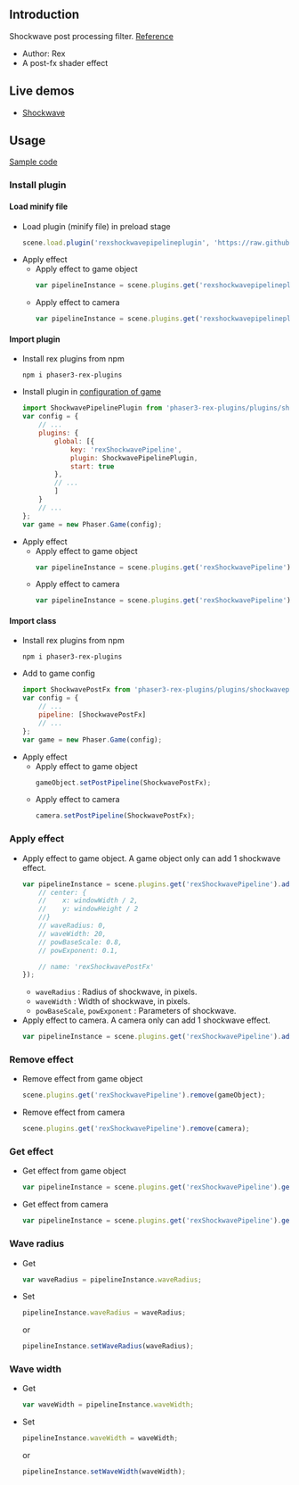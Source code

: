 ## Introduction

Shockwave post processing filter. [Reference](https://www.geeks3d.com/20091116/shader-library-2d-shockwave-post-processing-filter-glsl/)

- Author: Rex
- A post-fx shader effect

## Live demos

- [Shockwave](https://codepen.io/rexrainbow/pen/PopeyLv)

## Usage

[Sample code](https://github.com/rexrainbow/phaser3-rex-notes/tree/master/examples/shader-shockwave)

### Install plugin

#### Load minify file

- Load plugin (minify file) in preload stage
    ```javascript
    scene.load.plugin('rexshockwavepipelineplugin', 'https://raw.githubusercontent.com/rexrainbow/phaser3-rex-notes/master/dist/rexshockwavepipelineplugin.min.js', true);
    ```
- Apply effect
    - Apply effect to game object
        ```javascript
        var pipelineInstance = scene.plugins.get('rexshockwavepipelineplugin').add(gameObject, config);
        ```
    - Apply effect to camera
        ```javascript
        var pipelineInstance = scene.plugins.get('rexshockwavepipelineplugin').add(camera, config);
        ```

#### Import plugin

- Install rex plugins from npm
    ```
    npm i phaser3-rex-plugins
    ```
- Install plugin in [configuration of game](game.md#configuration)
    ```javascript
    import ShockwavePipelinePlugin from 'phaser3-rex-plugins/plugins/shockwavepipeline-plugin.js';
    var config = {
        // ...
        plugins: {
            global: [{
                key: 'rexShockwavePipeline',
                plugin: ShockwavePipelinePlugin,
                start: true
            },
            // ...
            ]
        }
        // ...
    };
    var game = new Phaser.Game(config);
    ```
- Apply effect
    - Apply effect to game object
        ```javascript
        var pipelineInstance = scene.plugins.get('rexShockwavePipeline').add(gameObject, config);
        ```
    - Apply effect to camera
        ```javascript
        var pipelineInstance = scene.plugins.get('rexShockwavePipeline').add(camera, config);
        ```

#### Import class

- Install rex plugins from npm
    ```
    npm i phaser3-rex-plugins
    ```
- Add to game config
    ```javascript
    import ShockwavePostFx from 'phaser3-rex-plugins/plugins/shockwavepipeline.js';
    var config = {
        // ...
        pipeline: [ShockwavePostFx]
        // ...
    };
    var game = new Phaser.Game(config);
    ```
- Apply effect
    - Apply effect to game object
        ```javascript
        gameObject.setPostPipeline(ShockwavePostFx);
        ```
    - Apply effect to camera
        ```javascript
        camera.setPostPipeline(ShockwavePostFx);
        ```

### Apply effect

- Apply effect to game object. A game object only can add 1 shockwave effect.
    ```javascript
    var pipelineInstance = scene.plugins.get('rexShockwavePipeline').add(gameObject, {
        // center: {
        //    x: windowWidth / 2,
        //    y: windowHeight / 2
        //}
        // waveRadius: 0,
        // waveWidth: 20,
        // powBaseScale: 0.8,
        // powExponent: 0.1,

        // name: 'rexShockwavePostFx'
    });
    ```
    - `waveRadius` : Radius of shockwave, in pixels.
    - `waveWidth` : Width of shockwave, in pixels.
    - `powBaseScale`, `powExponent` : Parameters of shockwave.
- Apply effect to camera. A camera only can add 1 shockwave effect.
    ```javascript
    var pipelineInstance = scene.plugins.get('rexShockwavePipeline').add(camera, config);
    ```

### Remove effect

- Remove effect from game object
    ```javascript
    scene.plugins.get('rexShockwavePipeline').remove(gameObject);
    ```
- Remove effect from camera
    ```javascript
    scene.plugins.get('rexShockwavePipeline').remove(camera);
    ```

### Get effect

- Get effect from game object
    ```javascript
    var pipelineInstance = scene.plugins.get('rexShockwavePipeline').get(gameObject);
    ```
- Get effect from camera
    ```javascript
    var pipelineInstance = scene.plugins.get('rexShockwavePipeline').get(camera);
    ```

### Wave radius

- Get
    ```javascript
    var waveRadius = pipelineInstance.waveRadius;
    ```
- Set
    ```javascript
    pipelineInstance.waveRadius = waveRadius;
    ```
    or
    ```javascript
    pipelineInstance.setWaveRadius(waveRadius);
    ```

### Wave width

- Get
    ```javascript
    var waveWidth = pipelineInstance.waveWidth;
    ```
- Set
    ```javascript
    pipelineInstance.waveWidth = waveWidth;
    ```
    or
    ```javascript
    pipelineInstance.setWaveWidth(waveWidth);
    ```
